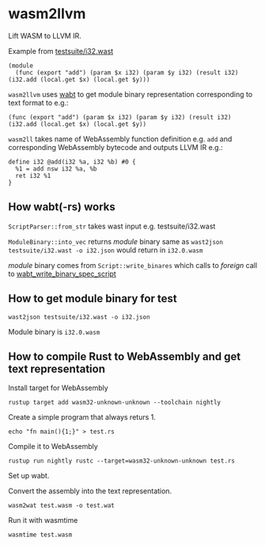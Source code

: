 # wasm2llvm

Lift WASM to LLVM IR.

Example from [testsuite/i32.wast](testsuite/i32.wast)

```
(module
  (func (export "add") (param $x i32) (param $y i32) (result i32) (i32.add (local.get $x) (local.get $y)))
```

`wasm2llvm` uses [wabt](https://crates.io/crates/wabt) to get module binary representation corresponding to text format to e.g.:

```
(func (export "add") (param $x i32) (param $y i32) (result i32) (i32.add (local.get $x) (local.get $y))
```
`wasm2ll` takes name of WebAssembly function definition e.g. `add` and corresponding WebAssembly bytecode and outputs LLVM IR e.g.:

```
define i32 @add(i32 %a, i32 %b) #0 {
  %1 = add nsw i32 %a, %b
  ret i32 %1
}
```

## How wabt(-rs) works

`ScriptParser::from_str` takes wast input e.g. testsuite/i32.wast

`ModuleBinary::into_vec` returns _module_ binary same as `wast2json testsuite/i32.wast -o i32.json` would return in `i32.0.wasm`

_module_ binary comes from `Script::write_binares` which calls to _foreign_ call to [wabt_write_binary_spec_script](https://github.com/pepyakin/wabt-rs/blob/master/wabt-sys/src/lib.rs#L130) 

## How to get module binary for test

```
wast2json testsuite/i32.wast -o i32.json
```

Module binary is `i32.0.wasm`

## How to compile Rust to WebAssembly and get text representation

Install target for WebAssembly 

```
rustup target add wasm32-unknown-unknown --toolchain nightly
```

Create a simple program that always returs 1.

```
echo "fn main(){1;}" > test.rs
```

Compile it to WebAssembly 

```
rustup run nightly rustc --target=wasm32-unknown-unknown test.rs
```

Set up wabt.

Convert the assembly into the text representation.

```
wasm2wat test.wasm -o test.wat
```

Run it with wasmtime

```
wasmtime test.wasm
```


